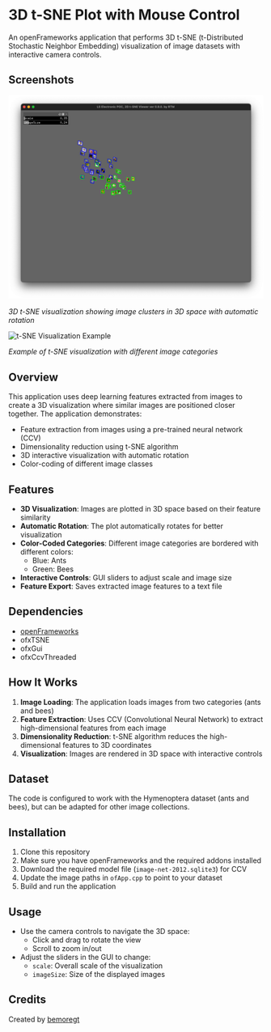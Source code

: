 # 3D t-SNE Plot with Mouse Control

An openFrameworks application that performs 3D t-SNE (t-Distributed Stochastic Neighbor Embedding) visualization of image datasets with interactive camera controls.

## Screenshots

![3D t-SNE Visualization](ScrShot_2.png)

*3D t-SNE visualization showing image clusters in 3D space with automatic rotation*

![t-SNE Visualization Example](demo.jpg)

*Example of t-SNE visualization with different image categories*

## Overview

This application uses deep learning features extracted from images to create a 3D visualization where similar images are positioned closer together. The application demonstrates:

- Feature extraction from images using a pre-trained neural network (CCV)
- Dimensionality reduction using t-SNE algorithm
- 3D interactive visualization with automatic rotation
- Color-coding of different image classes

## Features

- **3D Visualization**: Images are plotted in 3D space based on their feature similarity
- **Automatic Rotation**: The plot automatically rotates for better visualization
- **Color-Coded Categories**: Different image categories are bordered with different colors:
  - Blue: Ants
  - Green: Bees
- **Interactive Controls**: GUI sliders to adjust scale and image size
- **Feature Export**: Saves extracted image features to a text file

## Dependencies

- [openFrameworks](https://openframeworks.cc/)
- ofxTSNE
- ofxGui
- ofxCcvThreaded

## How It Works

1. **Image Loading**: The application loads images from two categories (ants and bees)
2. **Feature Extraction**: Uses CCV (Convolutional Neural Network) to extract high-dimensional features from each image
3. **Dimensionality Reduction**: t-SNE algorithm reduces the high-dimensional features to 3D coordinates
4. **Visualization**: Images are rendered in 3D space with interactive controls

## Dataset

The code is configured to work with the Hymenoptera dataset (ants and bees), but can be adapted for other image collections.

## Installation

1. Clone this repository
2. Make sure you have openFrameworks and the required addons installed
3. Download the required model file (`image-net-2012.sqlite3`) for CCV
4. Update the image paths in `ofApp.cpp` to point to your dataset
5. Build and run the application

## Usage

- Use the camera controls to navigate the 3D space:
  - Click and drag to rotate the view
  - Scroll to zoom in/out
- Adjust the sliders in the GUI to change:
  - `scale`: Overall scale of the visualization
  - `imageSize`: Size of the displayed images

## Credits

Created by [bemoregt](https://github.com/bemoregt)
